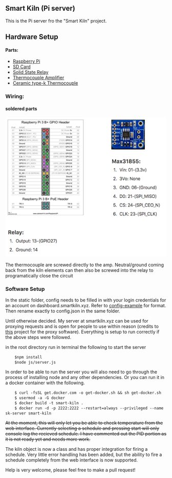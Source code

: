 ## Smart Kiln (Pi server)

This is the Pi server fro the "Smart Kiln" project.

## Hardware Setup

#### Parts:
- <a href="https://www.amazon.com/gp/product/B07BC6WH7V/ref=oh_aui_detailpage_o00_s00?ie=UTF8&psc=1">Raspberry Pi</a>
- <a href="https://www.amazon.com/gp/product/B06XWN9Q99/ref=oh_aui_detailpage_o00_s00?ie=UTF8&psc=1">SD Card</a>
- <a href="https://www.amazon.com/gp/product/B0753XW76H/ref=oh_aui_detailpage_o00_s01?ie=UTF8&psc=1">Solid State Relay</a>
- <a href="https://www.amazon.com/gp/product/B00SK8NDAI/ref=oh_aui_detailpage_o00_s01?ie=UTF8&psc=1">Thermocouple Amplifier</a>
- <a href="http://www.theceramicshop.com/product/10885/Type-K-Thermocouple-8B/">Ceramic type-k Thermocouple</a>

### Wiring:

#### soldered parts
![simple-wiring](https://github.com/ZachJMoore/smart-kiln-pi-server/blob/master/simple-wiring.png?raw=true)

The thermocouple are screwed directly to the amp. Neutral/ground coming back from the kiln elements can then also be screwed into the relay to programatically close the circuit

### Software Setup

In the static folder, config needs to be filled in with your login credentials for an account on dashboard.smartkiln.xyz. Refer to <a href="https://github.com/ZachJMoore/smart-kiln-pi-server/blob/master/config-example.json">config-example</a> for format. Then rename exactly to config.json in the same folder.

Until otherwise decided. My server at smartkiln.xyz can be used for proxying requests and is open for people to use within reason (credits to <a href="https://github.com/ericbarch/socket-tunnel">this</a> project for the proxy software). Everything is setup to run correctly if the above steps were followed.

in the root directory run in terminal the following to start the server

```
    $npm install
    $node js/server.js
```

In order to be able to run the server you will also need to go through the process of installing node and any other dependencies.
Or you can run it in a docker container with the following.

```
    $ curl -fsSL get.docker.com -o get-docker.sh && sh get-docker.sh
    $ usermod -a -G docker
    $ docker build -t smart-kiln .
    $ docker run -d -p 2222:2222 --restart=always --privileged --name sk-server smart-kiln
```

~~At the moment, this will only let you be able to check temperature from the web interface. Currently selecting a schedule and pressing start will only console log the recieved schedule. I have commented out the PID portion as it is not ready yet and needs more work.~~

The kiln object is now a class and has proper integration for firing a schedule. Very little error handling has been added, but the ability to fire a schedule completely from the web interface is now supported.

Help is very welcome, please feel free to make a pull request!